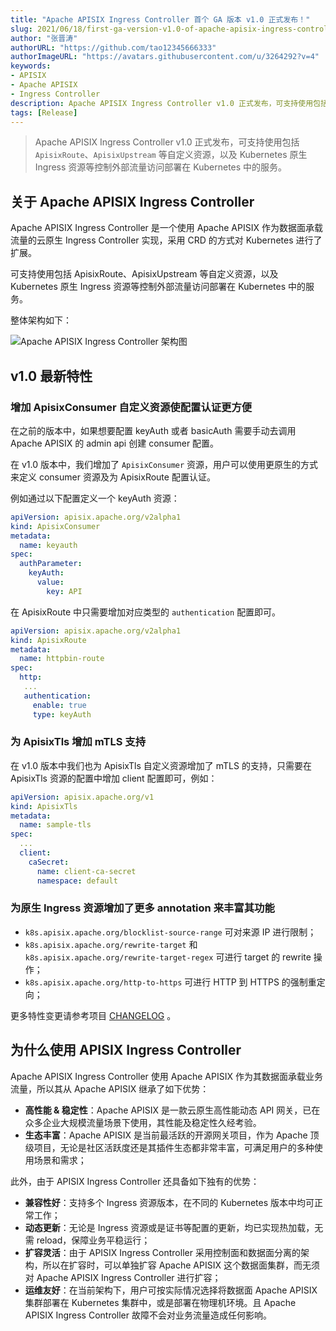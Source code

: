 ```yaml
---
title: "Apache APISIX Ingress Controller 首个 GA 版本 v1.0 正式发布！"
slug: 2021/06/18/first-ga-version-v1.0-of-apache-apisix-ingress-controller-released
author: "张晋涛"
authorURL: "https://github.com/tao12345666333"
authorImageURL: "https://avatars.githubusercontent.com/u/3264292?v=4"
keywords:
- APISIX
- Apache APISIX
- Ingress Controller
description: Apache APISIX Ingress Controller v1.0 正式发布，可支持使用包括 ApisixRoute 和  ApisixUpstream 等自定义资源，以及 Kubernetes 原生 Ingress 资源等控制外部流量访问部署在 Kubernetes 中的服务。
tags: [Release]
---
```


> Apache APISIX Ingress Controller v1.0 正式发布，可支持使用包括 `ApisixRoute`、`ApisixUpstream` 等自定义资源，以及 Kubernetes 原生 Ingress 资源等控制外部流量访问部署在 Kubernetes 中的服务。

<!--truncate-->

## 关于 Apache APISIX Ingress Controller

Apache APISIX Ingress Controller 是一个使用 Apache APISIX 作为数据面承载流量的云原生 Ingress Controller 实现，采用 CRD 的方式对 Kubernetes 进行了扩展。

<!--truncate-->

可支持使用包括 ApisixRoute、ApisixUpstream 等自定义资源，以及 Kubernetes 原生 Ingress 资源等控制外部流量访问部署在 Kubernetes 中的服务。

整体架构如下：

![Apache APISIX Ingress Controller 架构图](https://static.apiseven.com/202108/1639464578081-06d7c64a-b597-444f-a59f-0217676e1ffc.png)

## v1.0 最新特性

### 增加 ApisixConsumer 自定义资源使配置认证更方便

在之前的版本中，如果想要配置 keyAuth 或者 basicAuth 需要手动去调用 Apache APISIX 的 admin api 创建 consumer 配置。

在 v1.0 版本中，我们增加了 `ApisixConsumer` 资源，用户可以使用更原生的方式来定义 consumer 资源及为 ApisixRoute 配置认证。

例如通过以下配置定义一个 keyAuth 资源：

```yaml
apiVersion: apisix.apache.org/v2alpha1
kind: ApisixConsumer
metadata:
  name: keyauth
spec:
  authParameter:
    keyAuth:
      value:
        key: API
```

在 ApisixRoute 中只需要增加对应类型的 `authentication` 配置即可。

```yaml
apiVersion: apisix.apache.org/v2alpha1
kind: ApisixRoute
metadata:
  name: httpbin-route
spec:
  http:
   ...
   authentication:
     enable: true
     type: keyAuth
```

### 为 ApisixTls 增加 mTLS 支持

在 v1.0 版本中我们也为 ApisixTls 自定义资源增加了 mTLS 的支持，只需要在 ApisixTls 资源的配置中增加 client 配置即可，例如：

```yaml
apiVersion: apisix.apache.org/v1
kind: ApisixTls
metadata:
  name: sample-tls
spec:
  ...
  client:
    caSecret:
      name: client-ca-secret
      namespace: default
```

### 为原生 Ingress 资源增加了更多 annotation 来丰富其功能

- `k8s.apisix.apache.org/blocklist-source-range` 可对来源 IP 进行限制；
- `k8s.apisix.apache.org/rewrite-target` 和 `k8s.apisix.apache.org/rewrite-target-regex` 可进行 target 的 rewrite 操作；
- `k8s.apisix.apache.org/http-to-https` 可进行 HTTP 到 HTTPS 的强制重定向；

更多特性变更请参考项目 [CHANGELOG](https://github.com/apache/apisix-ingress-controller/blob/master/CHANGELOG.md) 。

## 为什么使用 APISIX Ingress Controller

Apache APISIX Ingress Controller 使用 Apache APISIX 作为其数据面承载业务流量，所以其从 Apache APISIX 继承了如下优势：

- **高性能 & 稳定性**：Apache APISIX 是一款云原生高性能动态 API 网关，已在众多企业大规模流量场景下使用，其性能及稳定性久经考验。
- **生态丰富**：Apache APISIX 是当前最活跃的开源网关项目，作为 Apache 顶级项目，无论是社区活跃度还是其插件生态都非常丰富，可满足用户的多种使用场景和需求；

此外，由于 APISIX Ingress Controller 还具备如下独有的优势：

- **兼容性好**：支持多个 Ingress 资源版本，在不同的 Kubernetes 版本中均可正常工作；
- **动态更新**：无论是 Ingress 资源或是证书等配置的更新，均已实现热加载，无需 reload，保障业务平稳运行；
- **扩容灵活**：由于 APISIX Ingress Controller 采用控制面和数据面分离的架构，所以在扩容时，可以单独扩容 Apache APISIX 这个数据面集群，而无须对 Apache APISIX Ingress Controller 进行扩容；
- **运维友好**：在当前架构下，用户可按实际情况选择将数据面 Apache APISIX 集群部署在 Kubernetes 集群中，或是部署在物理机环境。且 Apache APISIX Ingress Controller 故障不会对业务流量造成任何影响。
